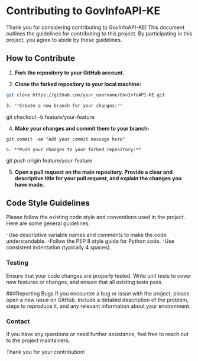# Contributing to GovInfoAPI-KE
Thank you for considering contributing to GovInfoAPI-KE! This document outlines the guidelines for contributing to this project. By participating in this project, you agree to abide by these guidelines.

## How to Contribute
1. **Fork the repository to your GitHub account.**

2. **Clone the forked repository to your local machine:**

```bash
git clone https://github.com/your_username/GovInfoAPI-KE.git

3. **Create a new branch for your changes:**

```
git checkout -b feature/your-feature

4. **Make your changes and commit them to your branch:**

```
git commit -am "Add your commit message here"

5. **Push your changes to your forked repository:**

```
git push origin feature/your-feature

5. **Open a pull request on the main repository. Provide a clear and descriptive title for your pull request, and explain the changes you have made.**

## Code Style Guidelines
Please follow the existing code style and conventions used in the project. Here are some general guidelines:

-Use descriptive variable names and comments to make the code understandable.
-Follow the PEP 8 style guide for Python code.
-Use consistent indentation (typically 4 spaces).

### Testing
Ensure that your code changes are properly tested. Write unit tests to cover new features or changes, and ensure that all existing tests pass.

###Reporting Bugs
If you encounter a bug or issue with the project, please open a new issue on GitHub. Include a detailed description of the problem, steps to reproduce it, and any relevant information about your environment.

### Contact
If you have any questions or need further assistance, feel free to reach out to the project maintainers.

Thank you for your contribution!


